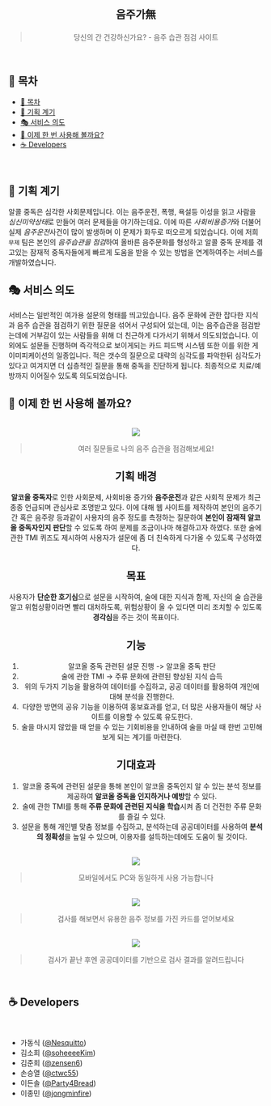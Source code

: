 <h2 align="center">

음주가無

</h2>

<div align="center">

> 당신의 간 건강하신가요? - 음주 습관 점검 사이트

</div>

<br/>

## 🚩 목차

- [🚩 목차](#-목차)
- [🍷 기획 계기](#-기획-계기)
- [🎭 서비스 의도](#-서비스-의도)
- [🏃 이제 한 번 사용해 볼까요?](#-이제-한-번-사용해-볼까요)
- [☕ Developers](#-developers)

<br/>

## 🍷 기획 계기

알콜 중독은 심각한 사회문제입니다. 이는 음주운전, 폭행, 욕설등 이성을 읽고 사람을 *심신미약상태*로 만들어 여러 문제들을 야기하는데요. 이에 따른 *사회비용증가*와 더불어 실제 *음주운전*사건이 많이 발생하며 이 문제가 화두로 떠오르게 되었습니다. 이에 저희 `무제` 팀은 본인의 *음주습관을 점검*하여 올바른 음주문화를 형성하고 알콜 중독 문제를 겪고있는 잠재적 중독자들에게 빠르게 도움을 받을 수 있는 방법을 연계하여주는 서비스를 개발하였습니다.

## 🎭 서비스 의도

서비스는 일반적인 여가용 설문의 형태를 띄고있습니다. 음주 문화에 관한 잡다한 지식과 음주 습관을 점검하기 위한 질문을 섞어서 구성되어 있는데, 이는 음주습관을 점검받는데에 거부감이 있는 사람들을 위해 더 친근하게 다가서기 위해서 의도되었습니다. 이외에도 설문들 진행하며 즉각적으로 보이게되는 카드 피드백 시스템 또한 이를 위한 게이미피케이션의 일종입니다. 적은 갯수의 질문으로 대략의 심각도를 파악한뒤 심각도가 있다고 여겨지면 더 심층적인 질문을 통해 중독을 진단하게 됩니다. 최종적으로 치료/예방까지 이어질수 있도록 의도되었습니다.


## 🏃 이제 한 번 사용해 볼까요? 

<br/>

<div align=center>

<img src="https://i.ibb.co/NnVYNjm/pc-question.gif"/>

> 여러 질문들로 나의 음주 습관을 점검해보세요!

## 기획 배경
 **알코올 중독자**로 인한 사회문제, 사회비용 증가와 **음주운전**과 같은 사회적 문제가 최근 종종 언급되며 관심사로 조명받고 있다. 이에 대해 웹 사이트를 제작하여 본인의 음주기간 혹은 음주량 등과같이 사용자의 음주 정도를 측정하는 질문하여 **본인이 잠재적 알코올 중독자인지 판단**할 수 있도록 하여 문제를 조금이나마 해결하고자 하였다. 또한 술에 관한 TMI 퀴즈도 제시하여 사용자가 설문에 좀 더 친숙하게 다가올 수 있도록 구성하였다.

## 목표
사용자가 **단순한 호기심**으로 설문을 시작하여, 술에 대한 지식과 함께, 자신의 술 습관을 알고 위험상황이라면 빨리 대처하도록, 위험상황이 올 수 있다면 미리 조치할 수 있도록 **경각심**을 주는 것이 목표이다.

## 기능
1) 알코올 중독 관련된 설문 진행 -> 알코올 중독 판단
2) 술에 관한 TMI -> 주류 문화에 관련된 향상된 지식 습득
3) 위의 두가지 기능을 활용하여 데이터를 수집하고, 공공 데이터를 활용하여 개인에 대해 분석을 진행한다.
4) 다양한 방면의 공유 기능을 이용하여 홍보효과를 얻고, 더 많은 사용자들이 해당 사이트를 이용할 수 있도록 유도한다.
5) 술을 마시지 않았을 때 얻을 수 있는 기회비용을 안내하여 술을 마실 때 한번 고민해보게 되는 계기를 마련한다.

## 기대효과
1) 알코올 중독에 관련된 설문을 통해 본인이 알코올 중독인지 알 수 있는 분석 정보를 제공하여 **알코올 중독을 인지하거나 예방**할 수 있다.
2) 술에 관한 TMI를 통해 **주류 문화에 관련된 지식을 학습**시켜 좀 더 건전한 주류 문화를 즐길 수 있다.
3) 설문을 통해 개인별 맞춤 정보를 수집하고, 분석하는데 공공데이터를 사용하여 **분석의 정확성**을 높일 수 있으며, 이용자를 설득하는데에도 도움이 될 것이다.




<br/>

<img src="https://i.ibb.co/CMssPd1/Mobile-Question.gif"/>

> 모바일에서도 PC와 동일하게 사용 가능합니다

<br/>

<img src="https://i.ibb.co/sJbdz1n/pc-cards.gif"/>

> 검사를 해보면서 유용한 음주 정보를 가진 카드를 얻어보세요

<br/>

<img src="https://i.ibb.co/zWcRtrP/image.png"/>

> 검사가 끝난 후엔 공공데이터를 기반으로 검사 결과를 알려드립니다

</div>

<br/>


## ☕ Developers

<br/>

- 가동식 ([@Nesquitto](https://github.com/Nesquitto))
- 김소희 ([@soheeeeKim](https://github.com/soheeeeKim))
- 김준희 ([@zensen6](https://github.com/zensen6))
- 손승열 ([@ctwc55](https://github.com/ctwc55))
- 이든솔 ([@Party4Bread](https://github.com/Party4Bread))
- 이종민 ([@jongminfire](https://github.com/jongminfire))
